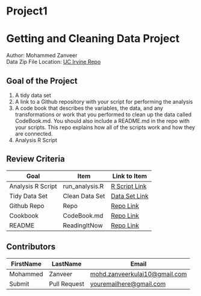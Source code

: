# Project1
# Getting and Cleaning Data Project
Author: Mohammed Zanveer <br />
Data Zip File Location: [UC Irvine Repo](https://d396qusza40orc.cloudfront.net/getdata%2Fprojectfiles%2FUCI%20HAR%20Dataset.zip "Clicking will download the data")

## Goal of the Project
1. A tidy data set 
2. A link to a Github repository with your script for performing the analysis 
3. A code book that describes the variables, the data, and any transformations or work that you performed to clean up the data called CodeBook.md. You should also include a README.md in the repo with your scripts. This repo explains how all of the scripts work and how they are connected.
4. Analysis R Script

## Review Criteria

Goal | Item | Link to Item
--- | --- | ---
Analysis R Script |  run_analysis.R |  [R Script Link](https://github.com/Zanveer/Project1/blob/master/run_analysis.R "run_analysis.R")
Tidy Data Set |  Clean Data Set |  [Data Set Link](https://github.com/Zanveer/Project1/blob/master/tidyData.txt "tidyData.txt")
Github Repo | Repo |  [Repo Link](https://github.com/Zanveer/Project1 "Click to go to Repo")
Cookbook | CodeBook.md |  [Repo Link](https://github.com/Zanveer/Project1/blob/master/CodeBook.md "CodeBook.md")
README | ReadingItNow |  [Repo Link](https://github.com/Zanveer/Project1/blob/master/README.md "README.md")

## Contributors

FirstName | LastName | Email
--- | --- | ---
Mohammed |  Zanveer |  <mohd.zanveerkulai10@gmail.com>
Submit |  Pull Request | <youremailhere@gmail.com>
